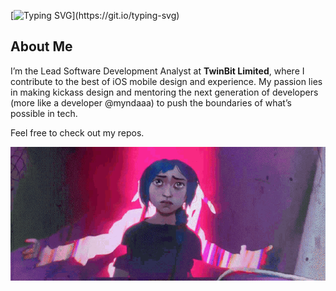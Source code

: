 [![Typing SVG](https://readme-typing-svg.demolab.com?font=Schoolbell&size=50&pause=500&color=FF6B6B&center=true&vCenter=true&width=800&lines=LEAD+ANALYST+%40+TwinBit+Ltd.;)](https://git.io/typing-svg)

## About Me  
I’m the Lead Software Development Analyst at **TwinBit Limited**, where I contribute to the best of iOS mobile design and experience. My passion lies in making kickass design and mentoring the next generation of developers (more like a developer @myndaaa) to push the boundaries of what’s possible in tech.

Feel free to check out my repos.


<div align="center">
  <img src="./giphy.gif" alt="Animewaifu" />
</div>
